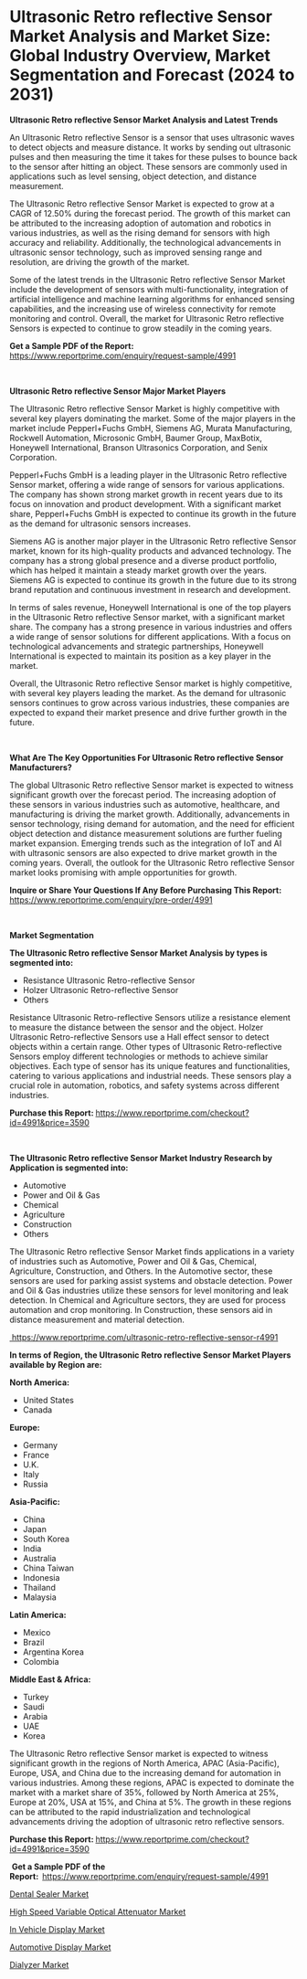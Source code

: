 <p><h1>Ultrasonic Retro reflective Sensor Market Analysis and Market Size: Global Industry Overview, Market Segmentation and Forecast (2024 to 2031)</h1></p><p><strong>Ultrasonic Retro reflective Sensor Market Analysis and Latest Trends</strong></p>
<p><p>An Ultrasonic Retro reflective Sensor is a sensor that uses ultrasonic waves to detect objects and measure distance. It works by sending out ultrasonic pulses and then measuring the time it takes for these pulses to bounce back to the sensor after hitting an object. These sensors are commonly used in applications such as level sensing, object detection, and distance measurement.</p><p>The Ultrasonic Retro reflective Sensor Market is expected to grow at a CAGR of 12.50% during the forecast period. The growth of this market can be attributed to the increasing adoption of automation and robotics in various industries, as well as the rising demand for sensors with high accuracy and reliability. Additionally, the technological advancements in ultrasonic sensor technology, such as improved sensing range and resolution, are driving the growth of the market.</p><p>Some of the latest trends in the Ultrasonic Retro reflective Sensor Market include the development of sensors with multi-functionality, integration of artificial intelligence and machine learning algorithms for enhanced sensing capabilities, and the increasing use of wireless connectivity for remote monitoring and control. Overall, the market for Ultrasonic Retro reflective Sensors is expected to continue to grow steadily in the coming years.</p></p>
<p><strong>Get a Sample PDF of the Report:&nbsp;</strong> <a href="https://www.reportprime.com/enquiry/request-sample/4991">https://www.reportprime.com/enquiry/request-sample/4991</a></p>
<p>&nbsp;</p>
<p><strong>Ultrasonic Retro reflective Sensor Major Market Players</strong></p>
<p><p>The Ultrasonic Retro reflective Sensor Market is highly competitive with several key players dominating the market. Some of the major players in the market include Pepperl+Fuchs GmbH, Siemens AG, Murata Manufacturing, Rockwell Automation, Microsonic GmbH, Baumer Group, MaxBotix, Honeywell International, Branson Ultrasonics Corporation, and Senix Corporation.</p><p>Pepperl+Fuchs GmbH is a leading player in the Ultrasonic Retro reflective Sensor market, offering a wide range of sensors for various applications. The company has shown strong market growth in recent years due to its focus on innovation and product development. With a significant market share, Pepperl+Fuchs GmbH is expected to continue its growth in the future as the demand for ultrasonic sensors increases.</p><p>Siemens AG is another major player in the Ultrasonic Retro reflective Sensor market, known for its high-quality products and advanced technology. The company has a strong global presence and a diverse product portfolio, which has helped it maintain a steady market growth over the years. Siemens AG is expected to continue its growth in the future due to its strong brand reputation and continuous investment in research and development.</p><p>In terms of sales revenue, Honeywell International is one of the top players in the Ultrasonic Retro reflective Sensor market, with a significant market share. The company has a strong presence in various industries and offers a wide range of sensor solutions for different applications. With a focus on technological advancements and strategic partnerships, Honeywell International is expected to maintain its position as a key player in the market.</p><p>Overall, the Ultrasonic Retro reflective Sensor market is highly competitive, with several key players leading the market. As the demand for ultrasonic sensors continues to grow across various industries, these companies are expected to expand their market presence and drive further growth in the future.</p></p>
<p>&nbsp;</p>
<p><strong>What Are The Key Opportunities For Ultrasonic Retro reflective Sensor Manufacturers?</strong></p>
<p><p>The global Ultrasonic Retro reflective Sensor market is expected to witness significant growth over the forecast period. The increasing adoption of these sensors in various industries such as automotive, healthcare, and manufacturing is driving the market growth. Additionally, advancements in sensor technology, rising demand for automation, and the need for efficient object detection and distance measurement solutions are further fueling market expansion. Emerging trends such as the integration of IoT and AI with ultrasonic sensors are also expected to drive market growth in the coming years. Overall, the outlook for the Ultrasonic Retro reflective Sensor market looks promising with ample opportunities for growth.</p></p>
<p><strong>Inquire or Share Your Questions If Any Before Purchasing This Report:</strong> <a href="https://www.reportprime.com/enquiry/pre-order/4991">https://www.reportprime.com/enquiry/pre-order/4991</a></p>
<p>&nbsp;</p>
<p><strong>Market Segmentation</strong></p>
<p><strong>The Ultrasonic Retro reflective Sensor Market Analysis by types is segmented into:</strong></p>
<p><ul><li>Resistance Ultrasonic Retro-reflective Sensor</li><li>Holzer Ultrasonic Retro-reflective Sensor</li><li>Others</li></ul></p>
<p><p>Resistance Ultrasonic Retro-reflective Sensors utilize a resistance element to measure the distance between the sensor and the object. Holzer Ultrasonic Retro-reflective Sensors use a Hall effect sensor to detect objects within a certain range. Other types of Ultrasonic Retro-reflective Sensors employ different technologies or methods to achieve similar objectives. Each type of sensor has its unique features and functionalities, catering to various applications and industrial needs. These sensors play a crucial role in automation, robotics, and safety systems across different industries.</p></p>
<p><strong>Purchase this Report:&nbsp;</strong><a href="https://www.reportprime.com/checkout?id=4991&price=3590">https://www.reportprime.com/checkout?id=4991&price=3590</a></p>
<p>&nbsp;</p>
<p><strong>The Ultrasonic Retro reflective Sensor Market Industry Research by Application is segmented into:</strong></p>
<p><ul><li>Automotive</li><li>Power and Oil & Gas</li><li>Chemical</li><li>Agriculture</li><li>Construction</li><li>Others</li></ul></p>
<p><p>The Ultrasonic Retro reflective Sensor Market finds applications in a variety of industries such as Automotive, Power and Oil & Gas, Chemical, Agriculture, Construction, and Others. In the Automotive sector, these sensors are used for parking assist systems and obstacle detection. Power and Oil & Gas industries utilize these sensors for level monitoring and leak detection. In Chemical and Agriculture sectors, they are used for process automation and crop monitoring. In Construction, these sensors aid in distance measurement and material detection.</p></p>
<p><a href="https://www.reportprime.com/ultrasonic-retro-reflective-sensor-r4991">&nbsp;https://www.reportprime.com/ultrasonic-retro-reflective-sensor-r4991</a></p>
<p><strong>In terms of Region, the Ultrasonic Retro reflective Sensor Market Players available by Region are:</strong></p>
<p>
    <p> <strong> North America: </strong>
        <ul>
            <li>United States</li>
            <li>Canada</li>
        </ul>
        </p> 
    <p> <strong> Europe: </strong>
        <ul>
            <li>Germany</li>
            <li>France</li>
            <li>U.K.</li>
            <li>Italy</li>
            <li>Russia</li>
        </ul>
        </p> 
    <p> <strong> Asia-Pacific: </strong>
        <ul>
            <li>China</li>
            <li>Japan</li>
            <li>South Korea</li>
            <li>India</li>
            <li>Australia</li>
            <li>China Taiwan</li>
            <li>Indonesia</li>
            <li>Thailand</li>
            <li>Malaysia</li>
        </ul>
        </p> 
    <p> <strong> Latin America: </strong>
        <ul>
            <li>Mexico</li>
            <li>Brazil</li>
            <li>Argentina Korea</li>
            <li>Colombia</li>
        </ul>
        </p> 
    <p> <strong> Middle East & Africa: </strong>
        <ul>
            <li>Turkey</li>
            <li>Saudi</li>
            <li>Arabia</li>
            <li>UAE</li>
            <li>Korea</li>
        </ul>
    </p>
    </p>
<p><p>The Ultrasonic Retro reflective Sensor market is expected to witness significant growth in the regions of North America, APAC (Asia-Pacific), Europe, USA, and China due to the increasing demand for automation in various industries. Among these regions, APAC is expected to dominate the market with a market share of 35%, followed by North America at 25%, Europe at 20%, USA at 15%, and China at 5%. The growth in these regions can be attributed to the rapid industrialization and technological advancements driving the adoption of ultrasonic retro reflective sensors.</p></p>
<p><strong>Purchase this Report: </strong><a href="https://www.reportprime.com/checkout?id=4991&price=3590">https://www.reportprime.com/checkout?id=4991&price=3590</a></p>
<p>&nbsp;<strong>Get a Sample PDF of the Report:&nbsp;&nbsp;</strong><a href="https://www.reportprime.com/enquiry/request-sample/4991">https://www.reportprime.com/enquiry/request-sample/4991</a></p>
<p><strong></strong></p>
<p><p><a href="https://medium.com/@qomarcintya76/navigating-the-dental-sealer-market-expert-analysis-and-market-forecast-for-period-from-2024-to-51898e8911de">Dental Sealer Market</a></p><p><a href="https://github.com/JuliaFadel1922/Market-Research-Report-List-2/blob/main/high-speed-variable-optical-attenuator-market.md">High Speed Variable Optical Attenuator Market</a></p><p><a href="https://github.com/faniayasa/Market-Research-Report-List-2/blob/main/in-vehicle-display-market.md">In Vehicle Display Market</a></p><p><a href="https://github.com/thereveren80/Market-Research-Report-List-2/blob/main/automotive-display-market.md">Automotive Display Market</a></p><p><a href="https://medium.com/@andrew.scott4567/global-dialyzer-market-size-and-market-trends-analysis-by-regional-outlook-competitive-strategies-83b293f498b7">Dialyzer Market</a></p></p>